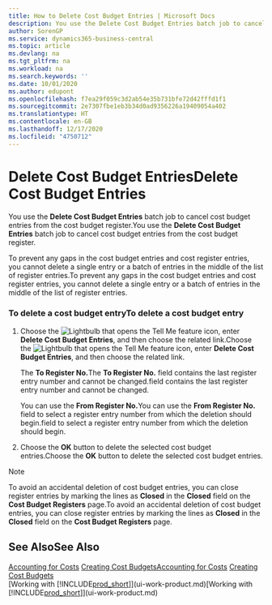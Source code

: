 ```yaml
---
title: How to Delete Cost Budget Entries | Microsoft Docs
description: You use the Delete Cost Budget Entries batch job to cancel cost budget entries from the cost budget register.
author: SorenGP
ms.service: dynamics365-business-central
ms.topic: article
ms.devlang: na
ms.tgt_pltfrm: na
ms.workload: na
ms.search.keywords: ''
ms.date: 10/01/2020
ms.author: edupont
ms.openlocfilehash: f7ea29f059c3d2ab54e35b731bfe72d42fffd1f1
ms.sourcegitcommit: 2e7307fbe1eb3b34d0ad9356226a19409054a402
ms.translationtype: HT
ms.contentlocale: en-GB
ms.lasthandoff: 12/17/2020
ms.locfileid: "4750712"
---
```

# <a name="delete-cost-budget-entries"></a><span data-ttu-id="8a017-103">Delete Cost Budget Entries</span><span class="sxs-lookup"><span data-stu-id="8a017-103">Delete Cost Budget Entries</span></span>
<span data-ttu-id="8a017-104">You use the **Delete Cost Budget Entries** batch job to cancel cost budget entries from the cost budget register.</span><span class="sxs-lookup"><span data-stu-id="8a017-104">You use the **Delete Cost Budget Entries** batch job to cancel cost budget entries from the cost budget register.</span></span>  

<span data-ttu-id="8a017-105">To prevent any gaps in the cost budget entries and cost register entries, you cannot delete a single entry or a batch of entries in the middle of the list of register entries.</span><span class="sxs-lookup"><span data-stu-id="8a017-105">To prevent any gaps in the cost budget entries and cost register entries, you cannot delete a single entry or a batch of entries in the middle of the list of register entries.</span></span>  

### <a name="to-delete-a-cost-budget-entry"></a><span data-ttu-id="8a017-106">To delete a cost budget entry</span><span class="sxs-lookup"><span data-stu-id="8a017-106">To delete a cost budget entry</span></span>  

1.  <span data-ttu-id="8a017-107">Choose the ![Lightbulb that opens the Tell Me feature](media/ui-search/search_small.png "Tell me what you want to do") icon, enter **Delete Cost Budget Entries**, and then choose the related link.</span><span class="sxs-lookup"><span data-stu-id="8a017-107">Choose the ![Lightbulb that opens the Tell Me feature](media/ui-search/search_small.png "Tell me what you want to do") icon, enter **Delete Cost Budget Entries**, and then choose the related link.</span></span>  

    <span data-ttu-id="8a017-108">The **To Register No.**</span><span class="sxs-lookup"><span data-stu-id="8a017-108">The **To Register No.**</span></span> <span data-ttu-id="8a017-109">field contains the last register entry number and cannot be changed.</span><span class="sxs-lookup"><span data-stu-id="8a017-109">field contains the last register entry number and cannot be changed.</span></span>  

    <span data-ttu-id="8a017-110">You can use the **From Register No.**</span><span class="sxs-lookup"><span data-stu-id="8a017-110">You can use the **From Register No.**</span></span> <span data-ttu-id="8a017-111">field to select a register entry number from which the deletion should begin.</span><span class="sxs-lookup"><span data-stu-id="8a017-111">field to select a register entry number from which the deletion should begin.</span></span>  
2.  <span data-ttu-id="8a017-112">Choose the **OK** button to delete the selected cost budget entries.</span><span class="sxs-lookup"><span data-stu-id="8a017-112">Choose the **OK** button to delete the selected cost budget entries.</span></span>  

> [!NOTE]  
>  <span data-ttu-id="8a017-113">To avoid an accidental deletion of cost budget entries, you can close register entries by marking the lines as **Closed** in the **Closed** field on the **Cost Budget Registers** page.</span><span class="sxs-lookup"><span data-stu-id="8a017-113">To avoid an accidental deletion of cost budget entries, you can close register entries by marking the lines as **Closed** in the **Closed** field on the **Cost Budget Registers** page.</span></span>  

## <a name="see-also"></a><span data-ttu-id="8a017-114">See Also</span><span class="sxs-lookup"><span data-stu-id="8a017-114">See Also</span></span>  
<span data-ttu-id="8a017-115">[Accounting for Costs](finance-manage-cost-accounting.md)
[Creating Cost Budgets](finance-create-cost-budgets.md)</span><span class="sxs-lookup"><span data-stu-id="8a017-115">[Accounting for Costs](finance-manage-cost-accounting.md)
[Creating Cost Budgets](finance-create-cost-budgets.md)</span></span>  
<span data-ttu-id="8a017-116">[Working with [!INCLUDE[prod_short](includes/prod_short.md)]](ui-work-product.md)</span><span class="sxs-lookup"><span data-stu-id="8a017-116">[Working with [!INCLUDE[prod_short](includes/prod_short.md)]](ui-work-product.md)</span></span>
